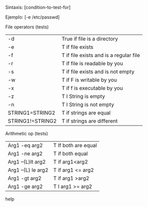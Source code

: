 Sintaxis: [condition-to-test-for] 

Ejemplo: [-e /etc/passwd]

File operators (tests)

|                  |                                        |
| ---------------- | -------------------------------------- |
| -d               | True if file is a directory            |
| -e               | T if file exists                       |
| -f               | T if file exists and is a regular file |
| -r               | T if file is readable by you           |
| -s               | T if file exists and is not empty      |
| -w               | T if F is writable by you              |
| -x               | T if f is executable by you            |
| -z               | T I String is empty                    |
| -n               | T I String is not empty                |
| STRING1=STRING2  | T if strings are equal                 |
| STRING1!=STRING2 | T if strings are different             |

Arithmetic op (tests)

|   |   |
|---|---|
|Arg1 -eq arg2|T If both are equal|
|Arg1 -ne arg2|T if both equal|
|Arg1 –(L)lt arg2|T if arg1<arg2|
|Arg1 –(L) le arg2|T if arg1 <= arg2|
|Arg1 -gt arg2|T if arg1 >arg2|
|Arg1 -ge arg2|T I arg1 >= arg2|

help